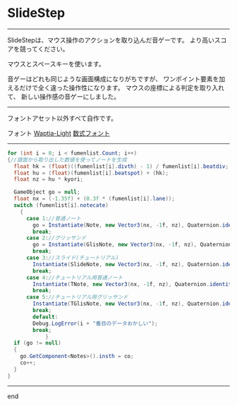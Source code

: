 # SlideStep

---

SlideStepは、マウス操作のアクションを取り込んだ音ゲーです。
より高いスコアを競ってください。

マウスとスペースキーを使います。

音ゲーはどれも同じような画面構成になりがちですが、
ワンポイント要素を加えるだけで全く違った操作性になります。
マウスの座標による判定を取り入れて、
新しい操作感の音ゲーにしました。

---

フォントアセット以外すべて自作です。

フォント
[Waptia-Light](https://moji-waku.com/waptia/)
[数式フォント](http://sapphire.hacca.jp/font/sushiki.html)

---
```cs
for (int i = 0; i < fumenlist.Count; i++)
{//譜面から取り出した数値を使ってノートを生成
  float hk = (float)((fumenlist[i].divth) - 1) / fumenlist[i].beatdiv;
  float hu = (float)(fumenlist[i].beatspot) + (hk);
  float nz = hu * kyori;

  GameObject go = null;
  float nx = (-1.35f) + (0.3f * (fumenlist[i].lane));
  switch (fumenlist[i].notecate)
    {
      case 1://普通ノート
        go = Instantiate(Note, new Vector3(nx, -1f, nz), Quaternion.identity);
        break;
      case 2://グリッサンド
        go = Instantiate(GlisNote, new Vector3(nx, -1f, nz), Quaternion.identity);
        break;
      case 3://スライド(チュートリアル)
        Instantiate(SlideNote, new Vector3(nx, -1f, nz), Quaternion.identity);
        break;
      case 4://チュートリアル用普通ノート
        Instantiate(TNote, new Vector3(nx, -1f, nz), Quaternion.identity);
        break;
      case 5://チュートリアル用グリッサンド
        Instantiate(TGlisNote, new Vector3(nx, -1f, nz), Quaternion.identity);
        break;
        default:
        Debug.LogError(i + "番目のデータおかしい");
        break;
            }
  if (go != null)
  {
    go.GetComponent<Notes>().insth = co;
    co++;
  }
}
```
---
end
